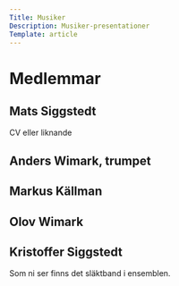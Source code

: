 ```yaml
---
Title: Musiker
Description: Musiker-presentationer
Template: article
---
```


# Medlemmar

## Mats Siggstedt

CV eller liknande

## Anders Wimark, trumpet

## Markus Källman

## Olov Wimark

## Kristoffer Siggstedt

Som ni ser finns det släktband i ensemblen.
